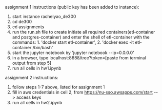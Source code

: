 assignment 1 instructions (public key has been added to instance):
1. start instance rachelyao_de300
2. cd de300
3. cd assignments
4. run the run.sh file to create initiate all required containers(etl-container and postgres-container) and enter the shell of etl-container with the commands: 1. 'docker start etl-container', 2. 'docker exec -it etl-container /bin/bash'
6. start the jupyter notebook by 'jupyter notebook --ip=0.0.0.0'
7. in a browser, type localhost:8888/tree?token=[paste from terminal output from step 5]
8. run all cells in hw1.ipynb
   
assignment 2 instructions:
1. follow steps 1-7 above, listed for assignment 1
2. fill in aws credentials in cell 2, from https://nu-sso.awsapps.com/start --> access keys
3. run all cells in hw2.ipynb

